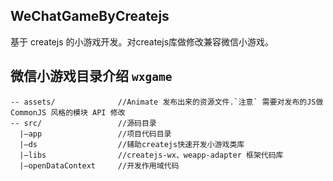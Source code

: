## WeChatGameByCreatejs

基于 createjs 的小游戏开发。对createjs库做修改兼容微信小游戏。

## 微信小游戏目录介绍 `wxgame`
```
-- assets/              //Animate 发布出来的资源文件.`注意` 需要对发布的JS做 CommonJS 风格的模块 API 修改
-- src/                 //源码目录
  |—app                 //项目代码目录
  |—ds                  //辅助createjs快速开发小游戏类库
  |—libs                //createjs-wx、weapp-adapter 框架代码库
  |—openDataContext     //开发作用域代码

```